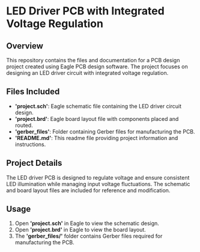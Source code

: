 # LED Driver PCB with Integrated Voltage Regulation

## Overview
This repository contains the files and documentation for a PCB design project created using Eagle PCB design software. The project focuses on designing an LED driver circuit with integrated voltage regulation.

## Files Included
* __'project.sch'__: Eagle schematic file containing the LED driver circuit design.
*  __'project.brd'__: Eagle board layout file with components placed and routed.
* __'gerber_files'__: Folder containing Gerber files for manufacturing the PCB.
* __'README.md'__: This readme file providing project information and instructions.

## Project Details
The LED driver PCB is designed to regulate voltage and ensure consistent LED illumination while managing input voltage fluctuations. The schematic and board layout files are included for reference and modification.

## Usage
1. Open __'project.sch'__ in Eagle to view the schematic design.
2. Open __'project.brd'__ in Eagle to view the board layout.
3. The __'gerber_files/'__ folder contains Gerber files required for manufacturing the PCB. 
